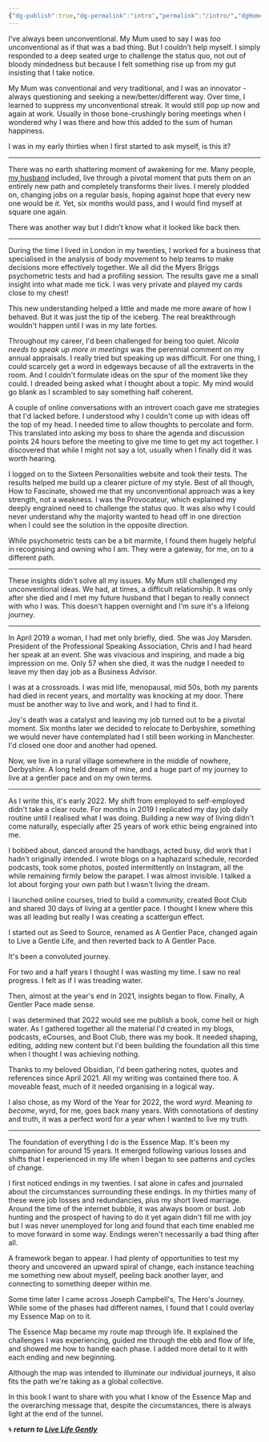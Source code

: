 ```yaml
---
{"dg-publish":true,"dg-permalink":"intro","permalink":"/intro/","dgHomeLink":true,"dgPassFrontmatter":false}
---
```



I’ve always been unconventional. My Mum used to say I was *too* unconventional as if that was a bad thing. But I couldn’t help myself. I simply responded to a deep seated urge to challenge the status quo, not out of bloody mindedness but because I felt something rise up from my gut insisting that I take notice. 

My Mum was conventional and very traditional, and I was an innovator - always questioning and seeking a new/better/different way. Over time, I learned to suppress my unconventional streak. It would still pop up now and again at work. Usually in those bone-crushingly boring meetings when I wondered why I was there and how this added to the sum of human happiness. 

I was in my early thirties when I first started to ask myself, is this it? 

---

There was no earth shattering moment of awakening for me. Many people, [my husband](https://theblindwoodturner.co.uk) included, live through a pivotal moment that puts them on an entirely new path and completely transforms their lives. I merely plodded on, changing jobs on a regular basis, hoping against hope that every new one would be *it*. Yet, six months would pass, and I would find myself at square one again. 

There was another way but I didn’t know what it looked like back then.

---

During the time I lived in London in my twenties, I worked for a business that specialised in the analysis of body movement to help teams to make decisions more effectively together. We all did the Myers Briggs psychometric tests and had a profiling session.  The results gave me a small insight into what made me tick. I was very private and played my cards close to my chest!

This new understanding helped a little and made me more aware of how I behaved. But it was just the tip of the iceberg. The real breakthrough wouldn't happen until I was in my late forties.

Throughout my career, I'd been challenged for being too quiet. *Nicola needs to speak up more in meetings* was the perennial comment on my annual appraisals. I really tried but speaking up was difficult. For one thing, I could scarcely get a word in edgeways because of all the extraverts in the room. And I couldn't formulate ideas on the spur of the moment like they could. I dreaded being asked what I thought about a topic. My mind would go blank as I scrambled to say something half coherent.

A couple of online conversations with an introvert coach gave me strategies that I'd lacked before. I understood why I couldn't come up with ideas off the top of my head. I needed time to allow thoughts to percolate and form. This translated into asking my boss to share the agenda and discussion points 24 hours before the meeting to give me time to get my act together. I discovered that while I might not say a lot, usually when I finally did it was worth hearing.

I logged on to the Sixteen Personalities website and took their tests. The results helped me build up a clearer picture of my style. Best of all though, How to Fascinate, showed me that my unconventional approach was a key strength, not a weakness. I was the Provocateur, which explained my deeply engrained need to challenge the status quo. It was also why I could never understand why the majority wanted to head off in one direction when I could see the solution in the opposite direction. 

While psychometric tests can be a bit marmite, I found them hugely helpful in recognising and owning who I am. They were a gateway, for me, on to a different path.

---

These insights didn't solve all my issues. My Mum still challenged my unconventional ideas. We had, at times, a difficult relationship. It was only after she died and I met my future husband that I began to really connect with who I was. This doesn't happen overnight and I'm sure it's a lifelong journey.

---

In April 2019 a woman, I had met only briefly, died. She was Joy Marsden. President of the Professional Speaking Association, Chris and I had heard her speak at an event. She was vivacious and inspiring, and made a big impression on me. Only 57 when she died, it was the nudge I needed to leave my then day job as a Business Advisor.

I was at a crossroads. I was mid life, menopausal, mid 50s, both my parents had died in recent years, and mortality was knocking at my door. There must be another way to live and work, and I had to find it.

Joy's death was a catalyst and leaving my job turned out to be a pivotal moment. Six months later we decided to relocate to Derbyshire, something we would never have contemplated had I still been working in Manchester. I'd closed one door and another had opened.

Now, we live in a rural village somewhere in the middle of nowhere, Derbyshire. A long held dream of mine, and a huge part of my journey to live at a gentler pace and on my own terms.

---

As I write this, it's early 2022. My shift from employed to self-employed didn't take a clear route. For months in 2019 I replicated my day job daily routine until I realised what I was doing. Building a new way of living didn't come naturally, especially after 25 years of work ethic being engrained into me. 

I bobbed about, danced around the handbags, acted busy, did work that I hadn't originally intended. I wrote blogs on a haphazard schedule, recorded podcasts, took some photos, posted intermittently on Instagram, all the while remaining firmly below the parapet. I was almost invisible. I talked a lot about forging your own path but I wasn't living the dream.

I launched online courses, tried to build a community, created Boot Club and shared 30 days of living at a gentler pace. I thought I knew where this was all leading but really I was creating a scattergun effect.

I started out as Seed to Source, renamed as A Gentler Pace, changed again to Live a Gentle Life, and then reverted back to A Gentler Pace.

It's been a convoluted journey. 

For two and a half years I thought I was wasting my time. I saw no real progress. I felt as if I was treading water. 

Then, almost at the year's end in 2021, insights began to flow. Finally, A Gentler Pace made sense. 

I was determined that 2022 would see me publish a book, come hell or high water. As I gathered together all the material I'd created in my blogs, podcasts, eCourses, and Boot Club, there was my book. It needed shaping, editing, adding new content but I'd been building the foundation all this time when I thought I was achieving nothing.

Thanks to my beloved Obsidian, I'd been gathering notes, quotes and references since April 2021. All my writing was contained there too. A moveable feast, much of it needed organising in a logical way. 

I also chose, as my Word of the Year for 2022, the word *wyrd*. Meaning *to become*, wyrd, for me, goes back many years. With connotations of destiny and truth, it was a perfect word for a year when I wanted to live my truth.

---

The foundation of everything I do is the Essence Map. It's been my companion for around 15 years. It emerged following various losses and shifts that I experienced in my life when I began to see patterns and cycles of change.

I first noticed endings in my twenties. I sat alone in cafes and journaled about the circumstances surrounding these endings. In my thirties many of these were job losses and redundancies, plus my short lived marriage. Around the time of the internet bubble, it was always boom or bust. Job hunting and the prospect of having to do it yet again didn't fill me with joy but I was never unemployed for long and found that each time enabled me to move forward in some way. Endings weren't necessarily a bad thing after all.

A framework began to appear. I had plenty of opportunities to test my theory and uncovered an upward spiral of change, each instance teaching me something new about myself, peeling back another layer, and connecting to something deeper within me.

Some time later I came across Joseph Campbell's, The Hero's Journey. While some of the phases had different names, I found that I could overlay my Essence Map on to it.

The Essence Map became my route map through life. It explained the challenges I was experiencing, guided me through the ebb and flow of life, and showed me how to handle each phase. I added more detail to it with each ending and new beginning.

Although the map was intended to illuminate our individual journeys, it also fits the path we're taking as a global collective.

In this book I want to share with you what I know of the Essence Map and the overarching message that, despite the circumstances, there is always light at the end of the tunnel.

🌀 ***return to [Live Life Gently](https://livelifegently.co.uk/)***